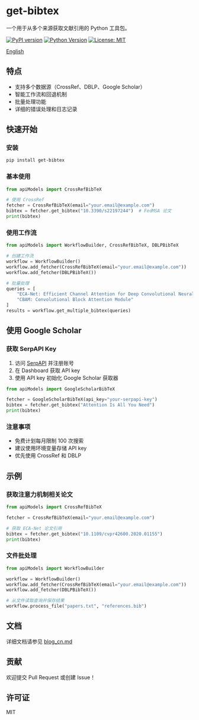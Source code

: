 # get-bibtex

一个用于从多个来源获取文献引用的 Python 工具包。

[![PyPI version](https://badge.fury.io/py/get-bibtex.svg)](https://badge.fury.io/py/get-bibtex)
[![Python Version](https://img.shields.io/pypi/pyversions/get-bibtex.svg)](https://pypi.org/project/get-bibtex/)
[![License: MIT](https://img.shields.io/badge/License-MIT-yellow.svg)](https://opensource.org/licenses/MIT)

[English](README.md)

## 特点

- 支持多个数据源（CrossRef、DBLP、Google Scholar）
- 智能工作流和回退机制
- 批量处理功能
- 详细的错误处理和日志记录

## 快速开始

### 安装

```bash
pip install get-bibtex
```

### 基本使用

```python
from apiModels import CrossRefBibTeX

# 使用 CrossRef
fetcher = CrossRefBibTeX(email="your.email@example.com")
bibtex = fetcher.get_bibtex("10.3390/s22197244")  # FedMSA 论文
print(bibtex)
```

### 使用工作流

```python
from apiModels import WorkflowBuilder, CrossRefBibTeX, DBLPBibTeX

# 创建工作流
workflow = WorkflowBuilder()
workflow.add_fetcher(CrossRefBibTeX(email="your.email@example.com"))
workflow.add_fetcher(DBLPBibTeX())

# 批量处理
queries = [
    "ECA-Net: Efficient Channel Attention for Deep Convolutional Neural Networks",
    "CBAM: Convolutional Block Attention Module"
]
results = workflow.get_multiple_bibtex(queries)
```

## 使用 Google Scholar

### 获取 SerpAPI Key

1. 访问 [SerpAPI](https://serpapi.com/) 并注册账号
2. 在 Dashboard 获取 API key
3. 使用 API key 初始化 Google Scholar 获取器

```python
from apiModels import GoogleScholarBibTeX

fetcher = GoogleScholarBibTeX(api_key="your-serpapi-key")
bibtex = fetcher.get_bibtex("Attention Is All You Need")
print(bibtex)
```

### 注意事项

- 免费计划每月限制 100 次搜索
- 建议使用环境变量存储 API key
- 优先使用 CrossRef 和 DBLP

## 示例

### 获取注意力机制相关论文

```python
from apiModels import CrossRefBibTeX

fetcher = CrossRefBibTeX(email="your.email@example.com")

# 获取 ECA-Net 论文引用
bibtex = fetcher.get_bibtex("10.1109/cvpr42600.2020.01155")
print(bibtex)
```

### 文件批处理

```python
from apiModels import WorkflowBuilder

workflow = WorkflowBuilder()
workflow.add_fetcher(CrossRefBibTeX(email="your.email@example.com"))
workflow.add_fetcher(DBLPBibTeX())

# 从文件读取查询并保存结果
workflow.process_file("papers.txt", "references.bib")
```

## 文档

详细文档请参见 [blog_cn.md](blog_cn.md)

## 贡献

欢迎提交 Pull Request 或创建 Issue！

## 许可证

MIT

